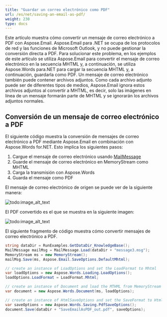 ```yaml
---
title: "Guardar un correo electrónico como PDF"
url: /es/net/saving-an-email-as-pdf/
weight: 230
type: docs
---
```



Este artículo muestra cómo convertir un mensaje de correo electrónico a PDF con Aspose.Email. Aspose.Email para .NET se ocupa de los protocolos de red y las funciones de Microsoft Outlook, y no puede gestionar la conversión directa a PDF. Para solucionar este problema, en los ejemplos de este artículo se utiliza Aspose.Email para convertir el mensaje de correo electrónico en la secuencia MHTML y, a continuación, se utiliza Aspose.Words para.NET para cargar la secuencia MHTML y, a continuación, guardarla como PDF. Un mensaje de correo electrónico también puede contener archivos adjuntos. Como cada archivo adjunto puede ser de diferentes tipos de medios, Aspose.Email ignora estos archivos adjuntos al convertir a MHTML, es decir, solo las imágenes en línea de un mensaje formarán parte de MHTML y se ignorarán los archivos adjuntos normales.
## **Conversión de un mensaje de correo electrónico a PDF**
El siguiente código muestra la conversión de mensajes de correo electrónico a PDF mediante Aspose.Email en combinación con Aspose.Words for.NET. Esto implica los siguientes pasos:

1. Cargue el mensaje de correo electrónico usando [MailMessage](https://apireference.aspose.com/net/email/aspose.email/mailmessage)
1. Guarde el mensaje de correo electrónico en MemoryStream como MHTML
1. Carga la transmisión con Aspose.Words
1. Guarda el mensaje como PDF

El mensaje de correo electrónico de origen se puede ver de la siguiente manera:

![todo:image_alt_text](saving-an-email-as-pdf_1.png)

El PDF convertido es el que se muestra en la siguiente imagen:

![todo:image_alt_text](saving-an-email-as-pdf_2.png)

El siguiente fragmento de código muestra cómo convertir mensajes de correo electrónico a PDF.

```csharp
string dataDir = RunExamples.GetDataDir_KnowledgeBase();
MailMessage mailMsg = MailMessage.Load(dataDir + "message3.msg");
MemoryStream ms = new MemoryStream();
mailMsg.Save(ms, Aspose.Email.SaveOptions.DefaultMhtml);

// create an instance of LoadOptions and set the LoadFormat to Mhtml
var loadOptions = new Aspose.Words.Loading.LoadOptions();
loadOptions.LoadFormat = LoadFormat.Mhtml;

// create an instance of Document and load the MTHML from MemoryStream
var document = new Aspose.Words.Document(ms, loadOptions);

// create an instance of HtmlSaveOptions and set the SaveFormat to Html
var saveOptions = new Aspose.Words.Saving.PdfSaveOptions();
document.Save(dataDir + "SaveEmailAsPDF_out.pdf", saveOptions);
```
